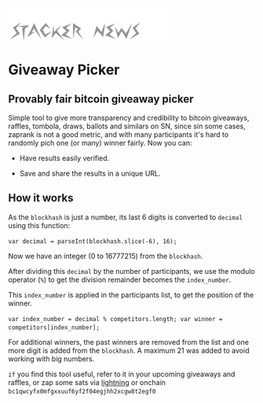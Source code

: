 ![](https://github.com/4G0R4/giveaway/blob/main/sn-logo.png)
# Giveaway Picker

## Provably fair bitcoin giveaway picker

Simple tool to give more transparency and credibility to bitcoin giveaways, raffles, tombola, draws, ballots and similars on SN, since sin some cases, zaprank is not a good metric, and with many participants it's hard to randomly pich one (or many) winner fairly. Now you can:

- Have results easily verified.

- Save and share the results in a unique URL.


## How it works


As the `blockhash` is just a number, its last 6 digits is converted to `decimal` using this function:

`var decimal = parseInt(blockhash.slice(-6), 16);`

Now we have an integer (0 to 16777215) from the `blockhash`.

After dividing this `decimal` by the number of participants, we use the modulo operator (`%`) to get the division remainder becomes the `index_number`.

This `index_number` is applied in the participants list, to get the position of the winner.

`var index_number = decimal % competitors.length;
var winner = competitors[index_number];`

For additional winners, the past winners are removed from the list and one more digit is added from the `blockhash`. A maximum 21 was added to avoid working with big numbers.


`if` you find this tool useful, refer to it in your upcoming giveaways and raffles, or zap some sats via <a href="https://coinos.io/pay/AGORA" target="_blank">lightning</a> or onchain `bc1qwcyfx0mfgxxuuf6yf2f04egjhh2xcgw8t2egf0`

